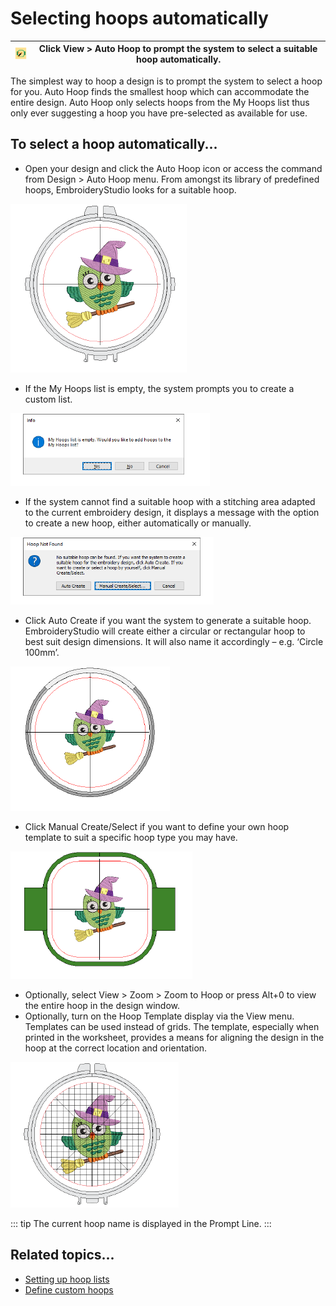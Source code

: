 # Selecting hoops automatically

| ![AutoHoop.png](assets/AutoHoop.png) | Click View > Auto Hoop to prompt the system to select a suitable hoop automatically. |
| ------------------------------------ | ------------------------------------------------------------------------------------ |

The simplest way to hoop a design is to prompt the system to select a hoop for you. Auto Hoop finds the smallest hoop which can accommodate the entire design. Auto Hoop only selects hoops from the My Hoops list thus only ever suggesting a hoop you have pre-selected as available for use.

## To select a hoop automatically...

- Open your design and click the Auto Hoop icon or access the command from Design > Auto Hoop menu. From amongst its library of predefined hoops, EmbroideryStudio looks for a suitable hoop.

![HoopedDesignWithoutTemplate.png](assets/HoopedDesignWithoutTemplate.png)

- If the My Hoops list is empty, the system prompts you to create a custom list.

![MyHoopsEmpty.png](assets/MyHoopsEmpty.png)

- If the system cannot find a suitable hoop with a stitching area adapted to the current embroidery design, it displays a message with the option to create a new hoop, either automatically or manually.

![HoopNotFound.png](assets/HoopNotFound.png)

- Click Auto Create if you want the system to generate a suitable hoop. EmbroideryStudio will create either a circular or rectangular hoop to best suit design dimensions. It will also name it accordingly – e.g. ‘Circle 100mm’.

![AutoHoopItCreate1.png](assets/AutoHoopItCreate1.png)

- Click Manual Create/Select if you want to define your own hoop template to suit a specific hoop type you may have.

![AutoHoopItCreate2.png](assets/AutoHoopItCreate2.png)

- Optionally, select View > Zoom > Zoom to Hoop or press Alt+0 to view the entire hoop in the design window.
- Optionally, turn on the Hoop Template display via the View menu. Templates can be used instead of grids. The template, especially when printed in the worksheet, provides a means for aligning the design in the hoop at the correct location and orientation.

![HoopedDesignWithTemplate00010.png](assets/HoopedDesignWithTemplate00010.png)

::: tip
The current hoop name is displayed in the Prompt Line.
:::

## Related topics...

- [Setting up hoop lists](Setting_up_hoop_lists)
- [Define custom hoops](Define_custom_hoops)

